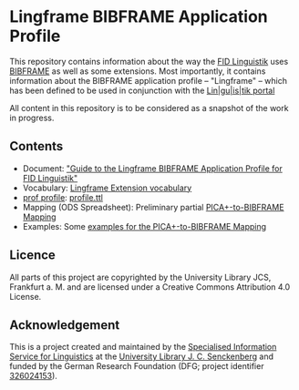 # Lingframe BIBFRAME Application Profile
This repository contains information about the way the [FID Linguistik](https://data.linguistik.de)
uses [BIBFRAME](https://www.loc.gov/bibframe/) as well as some extensions. Most importantly, it
contains information about the BIBFRAME application profile – "Lingframe" – which has been defined
to be used in conjunction with the [Lin|gu|is|tik portal](https://linguistik.de)

All content in this repository is to be considered as a snapshot of the work in progress.

## Contents

* Document: ["Guide to the Lingframe BIBFRAME Application Profile for FID Linguistik"](lingframe-guide.md)
* Vocabulary: [Lingframe Extension vocabulary](bibframe-linguistik-extensions.ttl)
* [prof profile](https://www.w3.org/TR/dx-prof/): [profile.ttl](profile.ttl)
* Mapping (ODS Spreadsheet): Preliminary partial [PICA+-to-BIBFRAME Mapping](pica_to_bibframe.ods)
* Examples: Some [examples for the PICA+-to-BIBFRAME Mapping](examples/)

## Licence

All parts of this project are copyrighted by the University Library JCS, Frankfurt a. M. and are
licensed under a Creative Commons Attribution 4.0 License.

## Acknowledgement  
This is a project created and maintained by the [Specialised Information Service for Linguistics](https://www.linguistik.de/en/)
at the [University Library J. C. Senckenberg](https://www.ub.uni-frankfurt.de/) and funded by the German Research Foundation (DFG; project identifier [326024153](https://gepris.dfg.de/gepris/projekt/326024153?language=en)).


